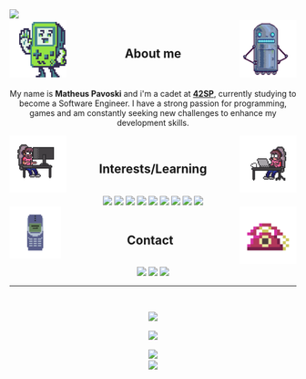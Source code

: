 <img src="https://capsule-render.vercel.app/api?type=waving&color=0163EE&height=100&section=header&text=Hey%20there,%20welcome%20to%20my%20%github%20profile!&fontSize=25&fontColor=FFFFFF&animation=twinkling&fontAlignY=25"/>
<div style="display: inline_block">
  <img align='right' width=100 height=100 src='https://github.com/matheusPavoski/matheusPavoski/blob/main/giphy%20(3).gif'>
  <img align='left' width=100 height=100 src='https://github.com/matheusPavoski/matheusPavoski/blob/main/giphy.gif'>
</div>
<br>
<h2 align='center'>About me</h2> 
<br>
<p align='center'>My name is <strong>Matheus Pavoski</strong> and i'm a cadet at <a href="https://www.42sp.org.br/" target="_blank"><strong>42SP</strong></a>, currently studying to become a Software Engineer. I have a strong passion for programming, games and am constantly seeking new challenges to enhance my development skills.</p>
<div style="display: inline_block">
  <img align='right' width=100 height=100 src='https://github.com/matheusPavoski/matheusPavoski/blob/main/giphy%20(4).gif'>
  <img align='left' width=100 height=100 src='https://github.com/matheusPavoski/matheusPavoski/blob/main/giphy%20(2).gif'>
</div>
<br>
<h2 align='center'>Interests/Learning</h2> 
<br>
<div style="display: inline_block" align='center'>
  <img src='https://img.shields.io/badge/C-00599C?style=for-the-badge&logo=c&logoColor=white'>
  <img src='https://img.shields.io/badge/C%2B%2B-00599C?style=for-the-badge&logo=c%2B%2B&logoColor=white'>
  <img src='https://img.shields.io/badge/C%23-239120?style=for-the-badge&logo=c-sharp&logoColor=white'>
  <img src='https://img.shields.io/badge/Unity-100000?style=for-the-badge&logo=unity&logoColor=white'>
  <img src='https://img.shields.io/badge/Linux-FCC624?style=for-the-badge&logo=linux&logoColor=black'>
  <img src='https://img.shields.io/badge/GIT-E44C30?style=for-the-badge&logo=git&logoColor=white'>  
  <img src='https://img.shields.io/badge/Ubuntu-E95420?style=for-the-badge&logo=ubuntu&logoColor=white'>
  <img src='https://img.shields.io/badge/HTML5-E34F26?style=for-the-badge&logo=html5&logoColor=white'>
  <img src='https://img.shields.io/badge/CSS3-1572B6?style=for-the-badge&logo=css3&logoColor=white'>
</div>
<div style="display: inline_block">
  <img align='right' width=100 height=100 src='https://github.com/matheusPavoski/matheusPavoski/blob/main/tel.gif'>
  <img align='left' width=90 height=90 src='https://github.com/matheusPavoski/matheusPavoski/blob/main/cel.gif'>
</div>
<br>
<h2 align='center'>Contact</h2>
<br>
<div style="display: inline_block" align='center'>
  <a href="https://github.com/matheusPavoski"><img src='https://img.shields.io/badge/GitHub-100000?style=for-the-badge&logo=github&logoColor=white'></a>
  <a href="mailto:---"><img src='https://img.shields.io/badge/Gmail-D14836?style=for-the-badge&logo=gmail&logoColor=white'></a>
  <a href="https://www.linkedin.com/in/matheus-pavoski-a5601b190/"><img src='https://img.shields.io/badge/LinkedIn-0077B5?style=for-the-badge&logo=linkedin&logoColor=white'></a>
</div>
<hr>
<br>
<p align='center'>
<img src="https://github-readme-stats.vercel.app/api/top-langs/?username=matheusPavoski&theme=transparent&color=0163EE">
</p>
<p align='center'>
<img src="https://github-readme-stats.vercel.app/api?username=matheusPavoski&theme=transparent&color=0163EE"">
</p> 
<div align='center'>
<img src="https://komarev.com/ghpvc/?username=matheusPavoski&label=Profile%20Views&color=0163EE" 
</div>
<br>
<img src="https://capsule-render.vercel.app/api?type=waving&color=0163EE&height=100&section=footer"/>

